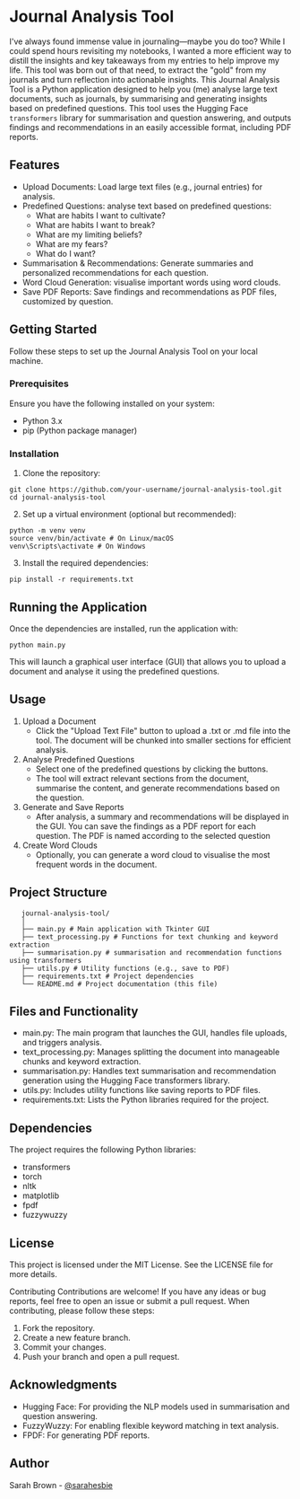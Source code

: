 # Journal Analysis Tool

I've always found immense value in journaling—maybe you do too? While I could spend hours revisiting my notebooks, I wanted a more efficient way to distill the insights and key takeaways from my entries to help improve my life. This tool was born out of that need, to extract the "gold" from my journals and turn reflection into actionable insights. This Journal Analysis Tool is a Python application designed to help you (me) analyse large text documents, such as journals, by summarising and generating insights based on predefined questions. This tool uses the Hugging Face `transformers` library for summarisation and question answering, and outputs findings and recommendations in an easily accessible format, including PDF reports.

## Features

- Upload Documents: Load large text files (e.g., journal entries) for analysis.
- Predefined Questions: analyse text based on predefined questions:
  - What are habits I want to cultivate?
  - What are habits I want to break?
  - What are my limiting beliefs?
  - What are my fears?
  - What do I want?
- Summarisation & Recommendations: Generate summaries and personalized recommendations for each question.
- Word Cloud Generation: visualise important words using word clouds.
- Save PDF Reports: Save findings and recommendations as PDF files, customized by question.

## Getting Started

Follow these steps to set up the Journal Analysis Tool on your local machine.

### Prerequisites

Ensure you have the following installed on your system:

- Python 3.x
- pip (Python package manager)

### Installation

1. Clone the repository:

```
git clone https://github.com/your-username/journal-analysis-tool.git
cd journal-analysis-tool
```

2. Set up a virtual environment (optional but recommended):

```
python -m venv venv
source venv/bin/activate # On Linux/macOS
venv\Scripts\activate # On Windows
```

3. Install the required dependencies:

```
pip install -r requirements.txt
```

## Running the Application

Once the dependencies are installed, run the application with:

```
python main.py
```

This will launch a graphical user interface (GUI) that allows you to upload a document and analyse it using the predefined questions.

## Usage

1. Upload a Document
   - Click the "Upload Text File" button to upload a .txt or .md file into the tool. The document will be chunked into smaller sections for efficient analysis.
2. Analyse Predefined Questions
   - Select one of the predefined questions by clicking the buttons.
   - The tool will extract relevant sections from the document, summarise the content, and generate recommendations based on the question.
3. Generate and Save Reports
   - After analysis, a summary and recommendations will be displayed in the GUI. You can save the findings as a PDF report for each question. The PDF is named according to the selected question
4. Create Word Clouds
   - Optionally, you can generate a word cloud to visualise the most frequent words in the document.

## Project Structure

```
   journal-analysis-tool/
   │
   ├── main.py # Main application with Tkinter GUI
   ├── text_processing.py # Functions for text chunking and keyword extraction
   ├── summarisation.py # summarisation and recommendation functions using transformers
   ├── utils.py # Utility functions (e.g., save to PDF)
   ├── requirements.txt # Project dependencies
   └── README.md # Project documentation (this file)
```

## Files and Functionality

- main.py: The main program that launches the GUI, handles file uploads, and triggers analysis.
- text_processing.py: Manages splitting the document into manageable chunks and keyword extraction.
- summarisation.py: Handles text summarisation and recommendation generation using the Hugging Face transformers library.
- utils.py: Includes utility functions like saving reports to PDF files.
- requirements.txt: Lists the Python libraries required for the project.

## Dependencies

The project requires the following Python libraries:

- transformers
- torch
- nltk
- matplotlib
- fpdf
- fuzzywuzzy

## License

This project is licensed under the MIT License. See the LICENSE file for more details.

Contributing
Contributions are welcome! If you have any ideas or bug reports, feel free to open an issue or submit a pull request. When contributing, please follow these steps:

1. Fork the repository.
2. Create a new feature branch.
3. Commit your changes.
4. Push your branch and open a pull request.

## Acknowledgments

- Hugging Face: For providing the NLP models used in summarisation and question answering.
- FuzzyWuzzy: For enabling flexible keyword matching in text analysis.
- FPDF: For generating PDF reports.

## Author

Sarah Brown - [@sarahesbie](https://github.com/sarahesbie)

<!-- Notes to add
- you need to add your openai key to environment variables if you want to use the gpt functionality -->

<!-- heres' what I did

- transcribed so many of my journals
- chunked it and summarised it into 150 summaries with gpt
- I got it down from 35,000 words to 12,000 words (this cost about $2.50) -->
